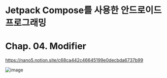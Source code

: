 # Jetpack Compose를 사용한 안드로이드 프로그래밍

# Chap. 04. Modifier

https://nano5.notion.site/c68ca442c46645199e0decbda6737b99

![image](https://github.com/devbwoh/Jet04Modifier/assets/77666026/11591ca4-0152-4f99-9f88-775ce6ada961)
